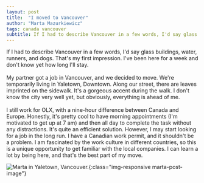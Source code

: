 ```yaml
---
layout: post
title:  "I moved to Vancouver"
author: "Marta Mazurkiewicz"
tags: canada vancouver
subtitle: If I had to describe Vancouver in a few words, I'd say glass buildings, water, runners, and dogs.
---
```


If I had to describe Vancouver in a few words, I'd say glass buildings, water, runners, and dogs. That's my first impression. I've been here for a week and don't know yet how long I'll stay. <br/>
<br/>
My partner got a job in Vancouver, and we decided to move. We're temporarily living in Yaletown, Downtown. Along our street, there are leaves imprinted on the sidewalk. It's a gorgeous accent during the walk. I don't know the city very well yet, but obviously, everything is ahead of me. <br/>
<br/>
I still work for OLX, with a nine-hour difference between Canada and Europe. Honestly, it's pretty cool to have morning appointments (I'm motivated to get up at 7 am) and then all day to complete the task without any distractions. It's quite an efficient solution. However, I may start looking for a job in the long run. I have a Canadian work permit, and it shouldn't be a problem. I am fascinated by the work culture in different countries, so this is a unique opportunity to get familiar with the local companies. I can learn a lot by being here, and that's the best part of my move. <br/>

![Marta in Yaletown, Vancouver.](/assets/images/marta-vancouver.jpg){:class="img-responsive marta-post-image"}